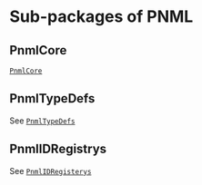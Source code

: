 # Sub-packages of PNML

## PnmlCore

[`PnmlCore`](@ref)

## PnmlTypeDefs

See [`PnmlTypeDefs`](@ref)

## PnmlIDRegistrys

See [`PnmlIDRegisterys`](@ref)
